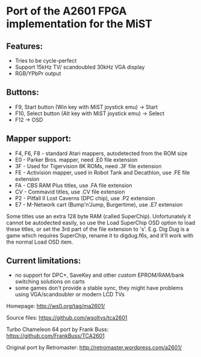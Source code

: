 # Port of the A2601 FPGA implementation for the MiST

## Features:
- Tries to be cycle-perfect
- Support 15kHz TV/ scandoubled 30kHz VGA display
- RGB/YPbPr output

## Buttons:
- F9, Start button (Win key with MiST joystick emu)    -> Start
- F10, Select button (Alt key with MiST joystick emu)  -> Select
- F12                                                  -> OSD

## Mapper support:
- F4, F6, F8 - standard Atari mappers, autodetected from the ROM size
- E0 - Parker Bros. mapper, need .E0 file extension
- 3F - Used for Tigervision 8K ROMs, need .3F file extension
- FE - Activision mapper, used in Robot Tank and Decathlon, use .FE file extension
- FA - CBS RAM Plus titles, use .FA file extension
- CV - Commavid titles, use .CV file extension
- P2 - Pitfall II Lost Caverns (DPC chip), use .P2 extension
- E7 - M-Network cart (Bump'n'Jump, Burgertime), use .E7 extension

Some titles use an extra 128 byte RAM (called SuperChip). Unfortunately it cannot be
autodected easily, so use the Load SuperChip OSD option to load these titles, or set
the 3rd part of the file extension to 's'. E.g. Dig Dug is a game which requires
SuperChip, rename it to digdug.f6s, and it'll work with the normal Load OSD item.

## Current limitations:
- no support for DPC+, SaveKey and other custom EPROM/RAM/bank switching solutions
  on carts
- some games don't provide a stable sync, they might have problems using VGA/scandoubler
  or modern LCD TVs

Homepage:
http://ws0.org/tag/ma2601/

Source files:
https://github.com/wsoltys/tca2601

Turbo Chameleon 64 port by Frank Buss:
https://github.com/FrankBuss/TCA2601

Original port by Retromaster:
http://retromaster.wordpress.com/a2601/
